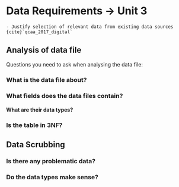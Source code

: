 # Data Requirements &rarr; Unit 3

```{admonition} Unit 3 subject matter covered:
- Justify selection of relevant data from existing data sources
{cite}`qcaa_2017_digital`
```

## Analysis of data file

Questions you need to ask when analysing the data file:

### What is the data file about?


### What fields does the data files contain?


#### What are their data types?


### Is the table in 3NF?


## Data Scrubbing

### Is there any problematic data?


### Do the data types make sense?